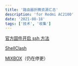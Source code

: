 ```yaml
---
title: '路由器折腾资源汇总'
description: 'for Redmi AC2100'
date: '2021-08-18'
tags: ['技术', '收集']
---
```


[官方固件开启 ssh 方法](https://www.right.com.cn/forum/thread-4032490-1-1.html)

[ShellClash](https://github.com/juewuy/ShellClash)

[MIXBOX](https://github.com/monlor/MIXBOX-ARCHIVE)（仍在停更）